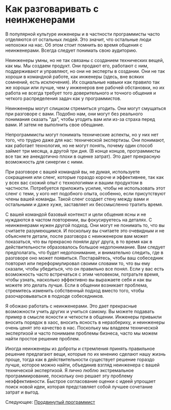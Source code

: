 # Как разговаривать с неинженерами
[//]: # (Version:1.0.0)
В популярной культуре инженеры и в частности программисты часто отделяются от остальных людей. Это значит, что остальные люди непохожи на нас. Об этом стоит помнить во время общения с неинженерами. Всегда следует понимать свою аудиторию.

Неинженеры умны, но не так связаны с созданием технических вещей, как мы. Мы создаем продукт. Они продают его, работают с ним, поддерживают и управляют, но они не эксперты в создании. Они не так хороши в командной работе, как инженеры (здесь, вне всяких сомнений, есть исключения). Их социальные навыки как правило так же хороши или лучше, чем у инженеров вне рабочей обстановки, но их работа не всегда требует того доверительного и точного общения и четкого распределения задач как у программистов.

Неинженеры могут слишком стремиться угодить. Они могут смущаться при разговоре с вами. Подобно нам, они могут без реального понимания сказать "да", чтобы угодить вам или из-за страха перед вами. И затем не выполнить свое обещание.

Непрограммисты могут понимать технические аспекты, но у них нет того, что трудно даже для нас: технической экспертизы. Они понимают, как работает технология, но не могут понять, почему один способ займет три месяца, а другой три дня. (В конце концов, программисты все так же анекдотично плохи в оценке затрат). Это дает прекрасную возможность для синергии с ними.

При разговоре с вашей командой вы, не думая, используете сокращения или сленг, которые гораздо короче и эффективнее, так как у всех вас схожий опыт с технологиями и вашим продуктом в частности. Потребуется приложить усилие, чтобы не использовать этот сленг с теми, у кого нет подобного опыта, особенно, если присутствуют члены вашей команды. Такой сленг создает стену между вами и остальными и даже хуже, заставляет их бессмысленно тратить время.

С вашей командой базовый контекст и цели общения ясны и не нуждаются в частом повторении, вы фокусируетесь на деталях. С неинженерами нужен другой подход. Они могут не понимать то, что вы считаете разумеющимся. И поскольку вы считаете это очевидным и не объясняете детали, после разговора с неинженером вам может показаться, что вы прекрасно поняли друг друга, в то время как в действительности образовалось большое недопонимание. Вам следует предполагать, что будет недопонимание, и внимательно следить, где в разговоре оно может появиться. Постарайтесь, чтобы ваш собеседник повторил или переформулировал своими словами то, что вы ему сказали, чтобы убедиться, что он правильно все понял. Если у вас есть возможность часто встречаться с этим человеком, потратьте время, чтобы узнать, насколько эффективно вы выражаете себя и как вы можете это делать лучше. Если в общении возникает проблема, стремитесь изменить собственный подход вместо того, чтобы разочаровываться в подходе собеседников.

Я обожаю работать с неинженерами. Это дает прекрасные возможности учить других и учиться самому. Вы можете подавать пример в смысле ясности и четкости в общении. Инженеры привыкли вносить порядок в хаос, вносить ясность в неразбериху, и неинженеры очень ценят это качество в нас. Поскольку мы владеем технической экспертизой и часто понимаем проблемы бизнеса, часто мы можем найти простое решение проблем.

Иногда неинженеры из доброты и стремления принять правильное решение предлагают вещи, которые по их мнению сделают нашу жизнь проще, тогда как в действительности существует решение гораздо лучше, которое можно найти, объединив взгляд неинженера с вашей технической экспертизой. Я лично люблю экстремальное программирование, поскольку оно решает эту проблему неэффективности. Быстрое согласование оценки с идеей упрощает поиск новой идеи, которая представляет собой лучшее сочетание затрат и выгод.

Следующее: [Продвинутый программист](../../3-Advanced)
